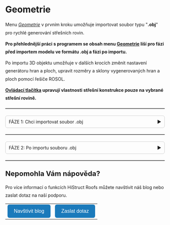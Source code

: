 <!DOCTYPE html>
<html lang="cs">
<head>
<meta charset="UTF-8">
<title>Geometrie</title>
</head>

<style>
    body{ /* Nastavení okrajů a řádkování pro celý dokument */
      line-height: 1.8;
      padding-top: 30px;
      padding-right: 30px;
      padding-bottom: 30px;
      padding-left: 30px;
    }
    h1{ /* Styl hlavního nadpisu */
      font-size: 28px;
      border-bottom: none;
      margin-top: 10px;
      margin-bottom: 0px;
    }
    h2{ /* Styl podnadpisů */
      font-size: 22px;
      border-bottom: none;
      margin-top: 10px;
      margin-bottom: 0px;
    }
    h3{ /* Styl podnadpisů */
      font-size: 18px;
      border-bottom: none;
      margin-top: 10px;
      margin-bottom: 0px;
    }
    p{ /* Styl odstavců */
      border-bottom: none;
      margin-top: 10px;
      margin-bottom: 10px;
    }
    hr.main{ /* Hlavní oddělovací čára */
      border: none;
      border-top: 2px solid #555; /* čárkovaná čára */
      height: 1px; /* zruší výšku, protože border se použije místo background */
      margin-top: 20px;
      margin-bottom: 20px;
    }
    hr{ /* Běžná oddělovací čára */
      all: unset; /* zruší úplně veškeré defaultní styly */
      display: block;
      width: 100%;
      border-top: 2px dashed #555;
      margin: 20px 0;
    }
    .btn { /* Styl tlačítek */
      margin-top: 0px;
      padding: 12px 20px;
      background-color: rgb(27,122,187);
      color: white;
      border: none;
      border-radius: 6px;
      cursor: pointer;
      font-size: 16px;
    }
    .btn:hover { /* Styl tlačítek při najetí myší */
      background-color: rgb(20,90,140);
    }
</style>

<body>

<h1>Geometrie</h1>
<p>Menu <u><i>Geometrie</i></u> v prvním kroku umožňuje importovat soubor typu "<b>.obj</b>" pro rychlé generování střešních rovin.</p>

<p><b>Pro přehlednější práci s programem se obsah menu <u>Geometrie</u> liší pro fázi před importem modelu ve formátu .obj a fázi po importu.</b></p>

<p>Po importu 3D objektu umožňuje v dalších krocích změnit nastavení generátoru hran a ploch, upravit rozměry a sklony vygenerovaných hran a ploch pomocí řešiče ROSOL.</p>
<p><b><u>Ovládací tlačítka</u> upravují vlastnosti střešní konstrukce pouze na vybrané střešní rovině.</b></p>

<hr class="main"> <!-- Vodorovná čára jako oddělovač sekce -->

<details>
<style>
  details summary {
    display: flex;
    align-items: center;
    justify-content: space-between;
    cursor: pointer;
    list-style: none; /* skryje defaultní trojúhelník v některých prohlížečích */
    padding: 6px 10px;
    border: 1px solid #ccc;
    border-radius: 6px;
  }
  /* vlastní šipka */
  details summary::after {
    content: "▶"; /* trojúhelník */
    transition: transform 0.25s ease;
  }
  /* při otevření se otočí */
  details[open] summary::after {
    transform: rotate(90deg);
  }
  /* rámeček pro obsah */
  details .panel {
    margin-top: 8px;
    padding: 10px 10px;
    border: 1px solid #ccc;
    border-radius: 6px;
  }
</style>
  <summary>
    <span>FÁZE 1: Chci importovat soubor .obj</span>
  </summary>
  <div class="panel">
  <h1>Geometrie</h1>

<h2>Převod souboru do formátu ".obj"</h2>
<p>Pokud máte data k dispozici v komprimované složce (například ".zip"), je třeba z ní tento soubor extrahovat a případně převést na typ ".obj".</p>

<p>Přesný návod jak převést soubor do formátu ".obj" si můžete přečíst na našem blogu.</p>

<table>
  <tr>
    <td>
      <a href="https://docs.histruct.com/cs/" target="_blank" rel="noopener noreferrer"> 
        <button class="btn">
        Navštívit blog
        </button>
      </a>
    </td>
  </tr>
</table>

<hr class="main"> <!-- Vodorovná čára jako oddělovač sekce -->

<table>
  <tr>
    <td>
      <div style="position: relative; width: 64px; height: 64px;">
        <img src="img/ImportObjIcon64x64.png" alt="ImportObjIcon64x64.png" width="64" height="64">
        <div style="position: absolute; bottom: 0; width: 100%; background: none; color: white; font-size: 12px; text-align: center;">
        SoCol*.obj
        </div>
      </div>
    </td>
    <td style="vertical-align: middle; font-size: 20px; padding-left: 30px;">
      Import ze služby SoCol
    </td>
  </tr>
</table>

<p>Umožňuje importovat soubor typu .obj získaný ze služby SoCol.</p>
<p>Vložení souboru do modelu je třeba potvrdit klinutím nebo klávesou ENTER.</p> 

<p>Po importu pokladu je třeba zkontrolovat jeho rozměry a případně upravit měřítko.</p>

<p><b><u>Úprava měřítka importovaného podkladu</u></b></p>

<ul>
<p><li>
Po kliknutí na tlačítko <u><i>Import > Nastavení</i></u> je možné měřítko změnit přímo v příslušné buňce v otevřené tabulce. 
</li></p>

<p>
  <button onclick="document.getElementById('modal0').style.display='flex';" class="btn">
    &#9654; Videoukázka
  </button>
</p>

<div id="modal0" style="
  display: none;
  position: fixed;
  top: 0; left: 0;
  width: 100vw; height: 100vh;
  background-color: rgba(0, 0, 0, 0.85);
  z-index: 10000;
  justify-content: center;
  align-items: center;
  flex-direction: column;
">
  <video id="modalVideo0" controls autoplay style="max-width: 90%; max-height: 80vh;">
    <source src="img/VideoImportOBJ.mp4" type="video/mp4">
    Váš prohlížeč nepodporuje přehrávání videa.
  </video>
  <br>
  <button onclick="
    document.getElementById('modal0').style.display='none';
    const vid = document.getElementById('modalVideo0');
    vid.pause();
    vid.currentTime = 0;
  " class="btn">
    Zavřít video
  </button>
</div>

<script>
  function openModal0() {
    const modal = document.getElementById("modalVideo0");
    modal.style.display = "flex";
    const video = document.getElementById("modalVideo0");
    video.muted = true;
    video.play();
  }

  function closeModal0() {
    const modal = document.getElementById("modalVideo0");
    modal.style.display = "none";
    const video = document.getElementById("modalVideo0");
    video.pause();
    video.currentTime = 0;
  }
</script>

<p><li>
Pro úpravu měřítka je taktéž možné použít tlačítko <u>Měřítko</u>, které je umístěno v horní části otevřené tabulky. Pomocí tohoto tlačítka je možné nastavit měřítko podkladu pomocí zvolené hrany, u které známe její skutečné rozměry.
</li></p>

<p>
  <button onclick="document.getElementById('modal1').style.display='flex';" class="btn">
    &#9654; Videoukázka pro DXF
  </button>
</p>

<div id="modal1" style="
  display: none;
  position: fixed;
  top: 0; left: 0;
  width: 100vw; height: 100vh;
  background-color: rgba(0, 0, 0, 0.85);
  z-index: 10000;
  justify-content: center;
  align-items: center;
  flex-direction: column;
">
  <video id="modalVideo1" controls autoplay style="max-width: 90%; max-height: 80vh;">
    <source src="img/VideoImportDXF.mp4" type="video/mp4">
    Váš prohlížeč nepodporuje přehrávání videa.
  </video>
  <br>
  <button onclick="
    document.getElementById('modal1').style.display='none';
    const vid = document.getElementById('modalVideo1');
    vid.pause();
    vid.currentTime = 0;
  " class="btn">
    Zavřít video
  </button>
</div>

<script>
  function openModal1() {
    const modal = document.getElementById("modalVideo1");
    modal.style.display = "flex";
    const video = document.getElementById("modalVideo1");
    video.muted = true;
    video.play();
  }

  function closeModal1() {
    const modal = document.getElementById("modalVideo1");
    modal.style.display = "none";
    const video = document.getElementById("modalVideo1");
    video.pause();
    video.currentTime = 0;
  }
</script>


</ul>

<hr class="main"> <!-- Vodorovná čára jako oddělovač sekce -->

<table>
  <tr>
    <td>
      <div style="position: relative; width: 64px; height: 64px;">
        <img src="img/ImportObjIcon64x64.png" alt="ImportObjIcon64x64.png" width="64" height="64">
        <div style="position: absolute; bottom: 0; width: 100%; background: none; color: white; font-size: 10px; text-align: center;">
        Rexplorer*.obj
        </div>
      </div>
    </td>
    <td style="vertical-align: middle; font-size: 20px; padding-left: 30px;">
      Import ze služby Rexplorer
    </td>
  </tr>
</table>

<p>Umožňuje importovat soubor typu .obj získaný ze služby Rexplorer.</p>
<p>Vložení souboru do modelu je třeba potvrdit klinutím nebo klávesou ENTER.</p>

<hr class="main"> <!-- Vodorovná čára jako oddělovač sekce -->

<table>
  <tr>
    <td>
      <div style="position: relative; width: 64px; height: 64px;">
        <img src="img/DimensionLinearIcon64x64.png" alt="DimensionLinearIcon64x64.png" width="64" height="64">
        <div style="position: absolute; bottom: 0; width: 100%; background: none; color: white; font-size: 12px; text-align: center;">
        Anotace
        </div>
      </div>
    </td>
    <td style="vertical-align: middle; font-size: 20px; padding-left: 30px;">
      Anotace
    </td>
  </tr>
</table>

<p>Tlačítko <u>Anotace</u> umožňuje do modelu přidávat libovolné půdorysné kóty.</p>

<hr class="main"> <!-- Vodorovná čára jako oddělovač sekce -->

<table>
  <tr>
    <td>
      <div style="position: relative; width: 64px; height: 64px;">
        <img src="img/TapeMeasureIcon64x64.png" alt="TapeMeasureIcon64x64.png" width="64" height="64">
        <div style="position: absolute; bottom: 0; width: 100%; background: none; color: white; font-size: 12px; text-align: center;">
        Měření
        </div>
      </div>
    </td>
    <td style="vertical-align: middle; font-size: 20px; padding-left: 30px;">
      Měření
    </td>
  </tr>
</table>

<p>Tlačítkem <u>Měření</u> je možné zkontrolovat rozměry modelu.</p>

</div>
</details>

<hr class="main"> <!-- Vodorovná čára jako oddělovač sekce -->

<details>
<style>
  details summary {
    display: flex;
    align-items: center;
    justify-content: space-between;
    cursor: pointer;
    list-style: none; /* skryje defaultní trojúhelník v některých prohlížečích */
    padding: 6px 10px;
    border: 1px solid #ccc;
    border-radius: 6px;
  }
  /* vlastní šipka */
  details summary::after {
    content: "▶"; /* trojúhelník */
    transition: transform 0.25s ease;
  }
  /* při otevření se otočí */
  details[open] summary::after {
    transform: rotate(90deg);
  }
  /* rámeček pro obsah */
  details .panel {
    margin-top: 8px;
    padding: 10px 10px;
    border: 1px solid #ccc;
    border-radius: 6px;
  }
</style>
  <summary>
    <span>FÁZE 2: Po importu souboru .obj</span>
  </summary>
  <div class="panel">
  <h1>Geometrie</h1>


<h2>Úprava geometrie modelu po importu</h2>
<p>Ihned po vložení modelu je možné v tabulce vlevo upravit měřítko importovaného modelu a změnit nastavení generovaných hran a ploch. Tytéž úpravy je možné později provést přes tlačítko <b><u>Import &gt; Nastavení</u></b>.</p>

<hr class="main"> <!-- Vodorovná čára jako oddělovač sekce -->

<table>
  <tr>
    <td>
      <div style="position: relative; width: 64px; height: 64px;">
        <img src="img/Sheated_Building_Page_Building.png" alt="Sheated_Building_Page_Building.png" width="64" height="64">
        <div style="position: absolute; bottom: 0; width: 100%; background: none; color: white; font-size: 12px; text-align: center;">Import</div>
      </div>
    </td>
    <td style="vertical-align: middle; font-size: 20px; padding-left: 30px;">Import</td>
  </tr>
</table>
<p>Umožňuje upravit měřítko importovaného modelu a přizpůsobit parametry generátoru střešních rovin.</p>

<hr class="main"> <!-- Vodorovná čára jako oddělovač sekce -->

<!--<table>
  <tr>
    <td>
      <div style="position: relative; width: 64px; height: 64px;">
        <img src="img/RoofSketchIcon64x64.png" alt="RoofSketchIcon64x64.png" width="64" height="64">
        <div style="position: absolute; bottom: 0; width: 100%; background: none; color: white; font-size: 12px; text-align: center;">Střecha</div>
      </div>
    </td>
    <td style="vertical-align: middle; font-size: 20px; padding-left: 30px;">Střecha</td>
  </tr>
</table>
<p>Tlačítko <u>Střecha</u> umožňuje nastavit typ skladby střechy. Typ krytiny a rozměry sekundární střešní konstrukce lze měnit přes tlačítko <u>Opláštění</u>.</p>

<hr class="main"> <!-- Vodorovná čára jako oddělovač sekce -->

<table>
  <tr>
    <td>
      <div style="position: relative; width: 64px; height: 64px;">
        <img src="img/ImportObjIcon64x64.png" alt="ImportObjIcon64x64.png" width="64" height="64">
        <div style="position: absolute; bottom: 0; width: 100%; background: none; color: white; font-size: 12px; text-align: center;">Rosol</div>
      </div>
    </td>
    <td style="vertical-align: middle; font-size: 20px; padding-left: 30px;">Rosol</td>
  </tr>
</table>
<p>Umožňuje upravit rozměry a sklony vygenerovaných hran a ploch, změnit výšku a případně excentricitu střechy.</p>

<hr class="main"> <!-- Vodorovná čára jako oddělovač sekce -->

<table>
  <tr>
    <td>
      <div style="position: relative; width: 64px; height: 64px;">
        <img src="img/PvgisIcon64x64.png" alt="PvgisIcon64x64.png" width="64" height="64">
      <div style="position: absolute; bottom: 0; width: 100%; background: none; color: white; font-size: 12px; text-align: center;">
      Výkon
      </div>
      </div>
    </td>
    <td style="vertical-align: middle; font-size: 20px; padding-left: 30px">
      Výkon
    </td>
  </tr>
</table>

<p>
Umožňuje vyhodnotit potenciální výkon solárního záření na jednotlivé střešní plochy.
</p>

<p>
...Funkcionalita tlačítka <u>Výkon</u> se připravuje pro budoucí verzi programu...
</p>

<hr class="main"> <!-- Vodorovná čára jako oddělovač sekce -->

<table>
  <tr>
    <td>
      <div style="position: relative; width: 64px; height: 64px;">
        <img src="img/DimensionLinearIcon64x64.png" alt="DimensionLinearIcon64x64.png" width="64" height="64">
        <div style="position: absolute; bottom: 0; width: 100%; background: none; color: white; font-size: 12px; text-align: center;">Anotace</div>
      </div>
    </td>
    <td style="vertical-align: middle; font-size: 20px; padding-left: 30px;">Anotace</td>
  </tr>
</table>
<p>Tlačítko <u>Anotace</u> umožňuje do modelu přidávat libovolné půdorysné kóty.</p>

<hr class="main"> <!-- Vodorovná čára jako oddělovač sekce -->

<table>
  <tr>
    <td>
      <div style="position: relative; width: 64px; height: 64px;">
        <img src="img/TapeMeasureIcon64x64.png" alt="TapeMeasureIcon64x64.png" width="64" height="64">
        <div style="position: absolute; bottom: 0; width: 100%; background: none; color: white; font-size: 12px; text-align: center;">Měření</div>
      </div>
    </td>
    <td style="vertical-align: middle; font-size: 20px; padding-left: 30px;">Měření</td>
  </tr>
</table>
<p>Tlačítkem <u>Měření</u> je možné zkontrolovat rozměry modelu.</p>

</div>
</details>

<hr class="main"> <!-- Vodorovná čára jako oddělovač sekce -->

<h2>Nepomohla Vám nápověda?</h2>
<p>Pro více informací o funkcích HiStruct Roofs můžete navštívit náš blog nebo zaslat dotaz na naší podporu.</p>
<table>
  <tr>
    <td>
      <a href="https://docs.histruct.com/cs/" target="_blank" rel="noopener noreferrer"> 
        <button class="btn">Navštívit blog</button>
      </a>
    </td>
    <td>
      <a href="mailto:support@histruct.com?subject=Dotaz na Support HiStruct">
         <button class="btn">Zaslat dotaz</button>
      </a>
    </td>
  </tr>
</table>

</body>
</html>
